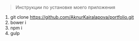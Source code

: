 > Инструкции по установке моего приложения

1. git clone https://github.com/AknurKairalapova/portfolio.git
2. bower i
3. npm i
4. gulp